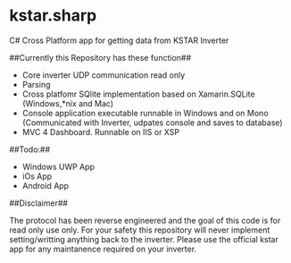 # kstar.sharp
C# Cross Platform app for getting data from KSTAR Inverter

##Currently this Repository has these function##

 - Core inverter UDP communication read only
 - Parsing
 - Cross platfomr SQlite implementation based on Xamarin.SQLite (Windows,*nix and Mac)
 - Console application executable runnable in Windows and on Mono (Communicated with Inverter, udpates console and saves to database)
 - MVC 4 Dashboard. Runnable on IIS or XSP
 
##Todo:##
 
 - Windows UWP App
 - iOs App
 - Android App
 
##Disclaimer##

The protocol has been reverse engineered and the goal of this code is for read only use only. 
For your safety this repository will never implement setting/writting anything back to the inverter.
Please use the official kstar app for any maintanence required on your inverter.
